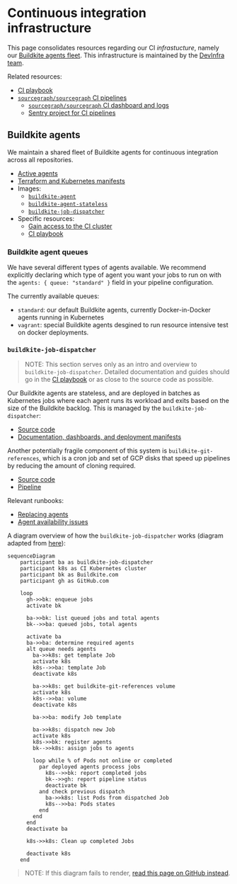 # Continuous integration infrastructure

This page consolidates resources regarding our CI _infrastucture_, namely our [Buildkite agents fleet](#buildkite-agents).
This infrastructure is maintained by the [DevInfra team](../../../../teams/devinfra/index.md).

Related resources:

- [CI playbook](../../../process/incidents/playbooks/ci.md)
- [`sourcegraph/sourcegraph` CI pipelines](https://docs.sourcegraph.com/dev/background-information/continuous_integration)
  - [`sourcegraph/sourcegraph` CI dashboard and logs](https://sourcegraph.grafana.net/d/iBBWbxFnk/ci?orgId=1)
  - [Sentry project for CI pipelines](https://sentry.io/organizations/sourcegraph/issues/?project=6110304)

## Buildkite agents

We maintain a shared fleet of Buildkite agents for continuous integration across all repositories.

- [Active agents](https://buildkite.com/organizations/sourcegraph/agents)
- [Terraform and Kubernetes manifests](https://github.com/sourcegraph/infrastructure/tree/main/buildkite)
- Images:
  - [`buildkite-agent`](https://github.com/sourcegraph/infrastructure/tree/main/docker-images/buildkite-agent)
  - [`buildkite-agent-stateless`](https://github.com/sourcegraph/infrastructure/tree/main/docker-images/buildkite-agent-stateless)
  - [`buildkite-job-dispatcher`](https://sourcegraph.com/github.com/sourcegraph/infrastructure/-/tree/docker-images/buildkite-job-dispatcher)
- Specific resources:
  - [Gain access to the CI cluster](../../../process/deployments/debugging/tutorial.md#ci-cluster)
  - [CI playbook](../../../process/incidents/playbooks/ci.md)

### Buildkite agent queues

We have several different types of agents available. We recommend explicitly declaring which type of agent you want your jobs to run on with the `agents: { queue: "standard" }` field in your pipeline configuration.

The currently available queues:

- `standard`: our default Buildkite agents, currently Docker-in-Docker agents running in Kubernetes
- `vagrant`: special Buildkite agents desgined to run resource intensive test on docker deployments.

### `buildkite-job-dispatcher`

> NOTE: This section serves only as an intro and overview to `buildkite-job-dispatcher`. Detailed documentation and guides should go in the [CI playbook](../../../process/incidents/playbooks/ci.md) or as close to the source code as possible.

Our Buildkite agents are stateless, and are deployed in batches as Kubernetes jobs where each agent runs its workload and exits based on the size of the Buildkite backlog.
This is managed by the `buildkite-job-dispatcher`:

- [Source code](https://sourcegraph.com/github.com/sourcegraph/infrastructure/-/tree/docker-images/buildkite-job-dispatcher)
- [Documentation, dashboards, and deployment manifests](https://github.com/sourcegraph/infrastructure/blob/main/buildkite/kubernetes/buildkite-job-dispatcher)

Another potentially fragile component of this system is `buildkite-git-references`, which is a cron job and set of GCP disks that speed up pipelines by reducing the amount of cloning required.

- [Source code](https://github.com/sourcegraph/infrastructure/tree/main/buildkite/buildkite-git-references)
- [Pipeline](https://buildkite.com/sourcegraph/buildkite-git-references)

Relevant runbooks:

- [Replacing agents](../../../process/incidents/playbooks/ci.md#replacing-agents)
- [Agent availability issues](../../../process/incidents/playbooks/ci.md#agent-availability-issues)

A diagram overview of how the `buildkite-job-dispatcher` works (diagram adapted from [here](https://bobheadxi.dev/stateless-ci/#dynamic-kubernetes-jobs)):

```mermaid
sequenceDiagram
    participant ba as buildkite-job-dispatcher
    participant k8s as CI Kubernetes cluster
    participant bk as Buildkite.com
    participant gh as GitHub.com

    loop
      gh->>bk: enqueue jobs
      activate bk

      ba->>bk: list queued jobs and total agents
      bk-->>ba: queued jobs, total agents

      activate ba
      ba->>ba: determine required agents
      alt queue needs agents
        ba->>k8s: get template Job
        activate k8s
        k8s-->>ba: template Job
        deactivate k8s

        ba->>k8s: get buildkite-git-references volume
        activate k8s
        k8s-->>ba: volume
        deactivate k8s

        ba->>ba: modify Job template

        ba->>k8s: dispatch new Job
        activate k8s
        k8s->>bk: register agents
        bk-->>k8s: assign jobs to agents

        loop while % of Pods not online or completed
          par deployed agents process jobs
            k8s-->>bk: report completed jobs
            bk-->>gh: report pipeline status
            deactivate bk
          and check previous dispatch
            ba->>k8s: list Pods from dispatched Job
            k8s-->>ba: Pods states
          end
        end
      end
      deactivate ba

      k8s->>k8s: Clean up completed Jobs

      deactivate k8s
    end
```

> NOTE: If this diagram fails to render, [read this page on GitHub instead](https://github.com/sourcegraph/handbook/blob/main/content/departments/engineering/dev/tools/infrastructure/ci/index.md#buildkite-job-dispatcher).
